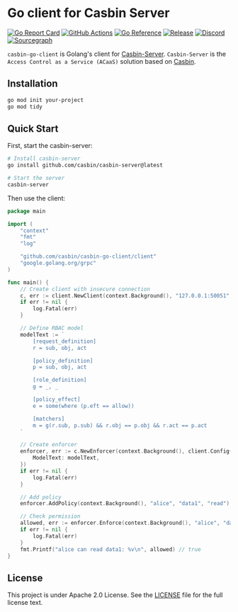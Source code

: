 Go client for Casbin Server
====
[![Go Report Card](https://goreportcard.com/badge/github.com/casbin/casbin-go-client)](https://goreportcard.com/report/github.com/casbin/casbin-go-client)
[![GitHub Actions](https://github.com/casbin/casbin-go-client/actions/workflows/ci.yml/badge.svg)](https://github.com/casbin/casbin-go-client/actions)
[![Go Reference](https://pkg.go.dev/badge/github.com/casbin/casbin-go-client.svg)](https://pkg.go.dev/github.com/casbin/casbin-go-client)
[![Release](https://img.shields.io/github/release/casbin/casbin-go-client.svg)](https://github.com/casbin/casbin-go-client/releases/latest)
[![Discord](https://img.shields.io/discord/1022748306096537660?logo=discord&label=discord&color=5865F2)](https://discord.gg/S5UjpzGZjN)
[![Sourcegraph](https://sourcegraph.com/github.com/casbin/casbin-go-client/-/badge.svg)](https://sourcegraph.com/github.com/casbin/casbin-go-client?badge)

``casbin-go-client`` is Golang's client for [Casbin-Server](https://github.com/casbin/casbin-server). ``Casbin-Server`` is the ``Access Control as a Service (ACaaS)`` solution based on [Casbin](https://github.com/casbin/casbin).

## Installation

```bash
go mod init your-project
go mod tidy
```

## Quick Start

First, start the casbin-server:

```bash
# Install casbin-server
go install github.com/casbin/casbin-server@latest

# Start the server
casbin-server
```

Then use the client:

```go
package main

import (
    "context"
    "fmt"
    "log"

    "github.com/casbin/casbin-go-client/client"
    "google.golang.org/grpc"
)

func main() {
    // Create client with insecure connection
    c, err := client.NewClient(context.Background(), "127.0.0.1:50051", grpc.WithInsecure())
    if err != nil {
        log.Fatal(err)
    }

    // Define RBAC model
    modelText := `
        [request_definition]
        r = sub, obj, act

        [policy_definition]
        p = sub, obj, act

        [role_definition]
        g = _, _

        [policy_effect]
        e = some(where (p.eft == allow))

        [matchers]
        m = g(r.sub, p.sub) && r.obj == p.obj && r.act == p.act
    `

    // Create enforcer
    enforcer, err := c.NewEnforcer(context.Background(), client.Config{
        ModelText: modelText,
    })
    if err != nil {
        log.Fatal(err)
    }

    // Add policy
    enforcer.AddPolicy(context.Background(), "alice", "data1", "read")

    // Check permission
    allowed, err := enforcer.Enforce(context.Background(), "alice", "data1", "read")
    if err != nil {
        log.Fatal(err)
    }
    fmt.Printf("alice can read data1: %v\n", allowed) // true
}
```

## License

This project is under Apache 2.0 License. See the [LICENSE](LICENSE) file for the full license text.
